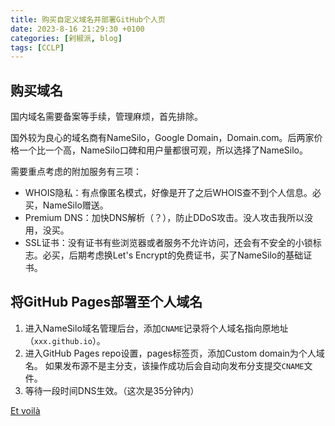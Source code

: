 ```yaml
---
title: 购买自定义域名并部署GitHub个人页
date: 2023-8-16 21:29:30 +0100
categories: [剁椒派, blog]
tags: [CCLP]
---
```


## 购买域名

国内域名需要备案等手续，管理麻烦，首先排除。

国外较为良心的域名商有NameSilo，Google Domain，Domain.com。后两家价格一个比一个高，NameSilo口碑和用户量都很可观，所以选择了NameSilo。

需要重点考虑的附加服务有三项：

- WHOIS隐私：有点像匿名模式，好像是开了之后WHOIS查不到个人信息。必买，NameSilo赠送。
- Premium DNS：加快DNS解析（？），防止DDoS攻击。没人攻击我所以没用，没买。
- SSL证书：没有证书有些浏览器或者服务不允许访问，还会有不安全的小锁标志。必买，后期考虑换Let's Encrypt的免费证书，买了NameSilo的基础证书。

## 将GitHub Pages部署至个人域名

1. 进入NameSilo域名管理后台，添加`CNAME`记录将个人域名指向原地址（`xxx.github.io`）。
2. 进入GitHub Pages repo设置，pages标签页，添加Custom domain为个人域名。
如果发布源不是主分支，该操作成功后会自动向发布分支提交`CNAME`文件。
3. 等待一段时间DNS生效。（这次是35分钟内）

[Et voilà](blog.yanaerobe.top)
